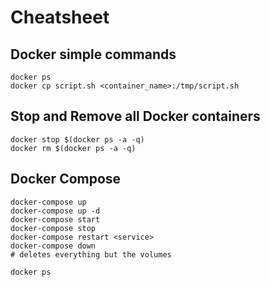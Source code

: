 
# Cheatsheet

## Docker simple commands

```
docker ps
docker cp script.sh <container_name>:/tmp/script.sh
```

## Stop and Remove all Docker containers

```
docker stop $(docker ps -a -q)
docker rm $(docker ps -a -q)
```

## Docker Compose

```
docker-compose up
docker-compose up -d
docker-compose start
docker-compose stop
docker-compose restart <service>
docker-compose down
# deletes everything but the volumes

docker ps
```
